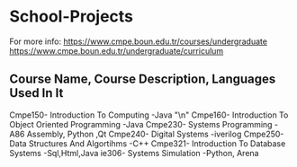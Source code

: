 # School-Projects

For more info:
https://www.cmpe.boun.edu.tr/courses/undergraduate
https://www.cmpe.boun.edu.tr/undergraduate/curriculum


Course Name, Course Description, Languages Used In It
-----------------------------------------------------
Cmpe150- Introduction To Computing                                -Java "\n"
Cmpe160- Introduction To Object Oriented Programming              -Java
Cmpe230- Systems Programming                                      -A86 Assembly, Python ,Qt
Cmpe240- Digital Systems                                          -iverilog
Cmpe250- Data Structures And Algortihms                           -C++
Cmpe321- Introduction To Database Systems                         -Sql,Html,Java
ie306- Systems Simulation                                         -Python, Arena
